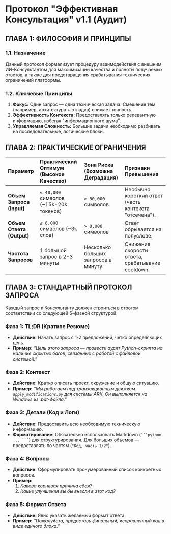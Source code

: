 # Протокол "Эффективная Консультация" v1.1 (Аудит)

## ГЛАВА 1: ФИЛОСОФИЯ И ПРИНЦИПЫ

### 1.1. Назначение
Данный протокол формализует процедуру взаимодействия с внешним ИИ-Консультантом для максимизации качества и полноты получаемых ответов, а также для предотвращения срабатывания технических ограничений платформы.

### 1.2. Ключевые Принципы
1.  **Фокус:** Один запрос — одна техническая задача. Смешение тем (например, архитектура + отладка) снижает точность.
2.  **Эффективность Контекста:** Предоставлять только релевантную информацию, избегая "информационного шума".
3.  **Управляемая Сложность:** Большие задачи необходимо разбивать на последовательные, логические блоки.

## ГЛАВА 2: ПРАКТИЧЕСКИЕ ОГРАНИЧЕНИЯ

| Параметр | Практический Оптимум (Высокое Качество) | Зона Риска (Возможна Деградация) | Признаки Превышения |
| :--- | :--- | :--- | :--- |
| **Объем Запроса (Input)** | `≤ 40,000` символов (~15k-20k токенов) | `> 50,000` символов | Необычно короткий ответ (часть контекста "отсечена"). |
| **Объем Ответа (Output)** | `≤ 8,000` символов (~3k слов) | `> 8,000` символов | Ответ обрывается на полуслове. |
| **Частота Запросов** | 1 большой запрос в 2-3 минуты | Несколько больших запросов в минуту | Снижение скорости ответа, срабатывание cooldown. |

## ГЛАВА 3: СТАНДАРТНЫЙ ПРОТОКОЛ ЗАПРОСА

Каждый запрос к Консультанту должен строиться в строгом соответствии со следующей 5-фазной структурой.

### Фаза 1: TL;DR (Краткое Резюме)
*   **Действие:** Начать запрос с 1-2 предложений, четко определяющих цель.
*   **Пример:** *"Цель этого запроса — провести аудит Python-скрипта на наличие скрытых багов, связанных с работой с файловой системой."*

### Фаза 2: Контекст
*   **Действие:** Кратко описать проект, окружение и общую ситуацию.
*   **Пример:** *"Мы работаем над транзакционным движком `apply_modifications.py` для системы ARK. Он выполняется на Windows из .bat-файла."*

### Фаза 3: Детали (Код и Логи)
*   **Действие:** Предоставить всю необходимую техническую информацию.
*   **Форматирование:** Обязательно использовать Markdown (` ```python ... ``` `) для структурирования. Для больших объемов — предоставлять по частям (`"Код, часть 1/2"`).

### Фаза 4: Вопросы
*   **Действие:** Сформулировать пронумерованный список конкретных вопросов.
*   **Пример:**
    1.  *Какова корневая причина сбоя?*
    2.  *Какие улучшения вы бы внесли в этот код?*

### Фаза 5: Формат Ответа
*   **Действие:** Явно указать желаемый формат ответа.
*   **Пример:** *"Пожалуйста, предоставь финальный, исправленный код в виде единого блока."*

<!-- [ARK_INTEGRITY_CHECKSUM::sha256:50ee0d6cacb57afc907ebe1916dfd03ec715a83df321f2d722fa70b3bf71dfbd] -->